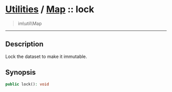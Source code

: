 # [Utilities](util.md) / [Map](util-Map.md) :: lock
 > im\util\Map
____

## Description
Lock the dataset to make it immutable.

## Synopsis
```php
public lock(): void
```
